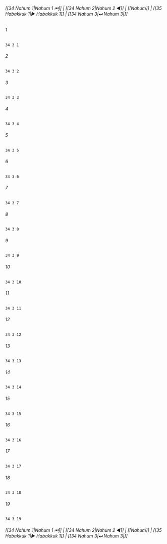 
###### [[34 Nahum 1|Nahum 1 ⏮]] | [[34 Nahum 2|Nahum 2 ◀]] | [[Nahum]] | [[35 Habakkuk 1|▶ Habakkuk 1]] | [[34 Nahum 3|⏭ Nahum 3|]]

###### 1
``` verse
34 3 1 
```
###### 2
``` verse
34 3 2 
```
###### 3
``` verse
34 3 3 
```
###### 4
``` verse
34 3 4 
```
###### 5
``` verse
34 3 5 
```
###### 6
``` verse
34 3 6 
```
###### 7
``` verse
34 3 7 
```
###### 8
``` verse
34 3 8 
```
###### 9
``` verse
34 3 9 
```
###### 10
``` verse
34 3 10 
```
###### 11
``` verse
34 3 11 
```
###### 12
``` verse
34 3 12 
```
###### 13
``` verse
34 3 13 
```
###### 14
``` verse
34 3 14 
```
###### 15
``` verse
34 3 15 
```
###### 16
``` verse
34 3 16 
```
###### 17
``` verse
34 3 17 
```
###### 18
``` verse
34 3 18 
```
###### 19
``` verse
34 3 19 
```

###### [[34 Nahum 1|Nahum 1 ⏮]] | [[34 Nahum 2|Nahum 2 ◀]] | [[Nahum]] | [[35 Habakkuk 1|▶ Habakkuk 1]] | [[34 Nahum 3|⏭ Nahum 3|]]

